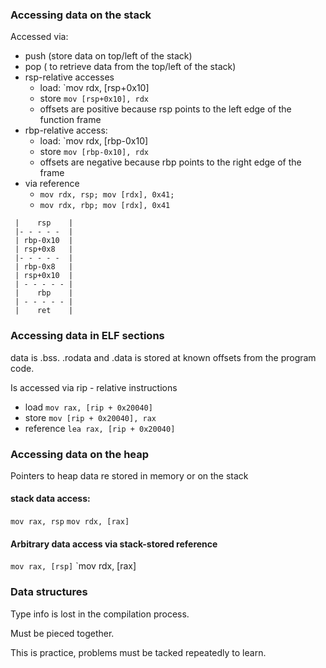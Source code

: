 
### Accessing data on the stack

Accessed via:
- push (store data on top/left of the stack)
- pop ( to retrieve data from the top/left of the stack)
- rsp-relative accesses
	- load: `mov rdx, [rsp+0x10]
	- store `mov [rsp+0x10], rdx`
	- offsets are positive because rsp points to the left edge of the function frame
- rbp-relative access:
	-  load: `mov rdx, [rbp-0x10]
	-  store `mov [rbp-0x10], rdx`
	- offsets are negative because rbp points to the right edge of the frame
- via reference
	- `mov rdx, rsp; mov [rdx], 0x41;`
	- `mov rdx, rbp; mov [rdx], 0x41`


```
 |    rsp    |
 |- - - - -  | 
 | rbp-0x10  |
 | rsp+0x8   |
 |- - - - -  | 
 | rbp-0x8   |
 | rsp+0x10  |
 | - - - - - | 
 |    rbp    |
 | - - - - - |
 |    ret    |
```


### Accessing data in ELF sections

data is .bss. .rodata and .data is stored at known offsets from the program code.

Is accessed via rip - relative instructions

- load `mov rax, [rip + 0x20040]`
- store `mov [rip + 0x20040], rax`
- reference `lea rax, [rip + 0x20040]`

### Accessing data on the heap

Pointers to heap data re stored in memory or on the stack

#### stack data access:
`mov rax, rsp`
`mov rdx, [rax]`

#### Arbitrary data access via stack-stored reference
`mov rax, [rsp]`
`mov rdx, [rax]

### Data structures

Type info is lost in the compilation process.

Must be pieced together.

This is practice, problems must be tacked repeatedly to learn.